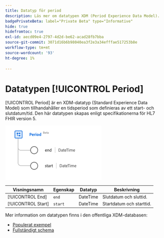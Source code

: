 ```yaml
---
title: Datatyp för period
description: Läs mer om datatypen XDM (Period Experience Data Model).
badgePrivateBeta: label="Private Beta" type="Informative"
hide: true
hidefromtoc: true
exl-id: aecd09e4-2797-4d2d-be62-acad28fb7bba
source-git-commit: 3071d16b6b98040ea3f2e3a34efffae517253b8e
workflow-type: tm+mt
source-wordcount: '93'
ht-degree: 1%

---
```


# Datatypen [!UICONTROL Period]

[!UICONTROL Period] är en XDM-datatyp (Standard Experience Data Model) som tillhandahåller en tidsperiod som definieras av ett start- och slutdatum/tid. Den här datatypen skapas enligt specifikationerna för HL7 FHIR version 5.

![Struktur för perioddatatyp](../../../images/healthcare/data-types/period.png)

| Visningsnamn | Egenskap | Datatyp | Beskrivning |
| --- | --- | --- | --- |
| [!UICONTROL End] | `end` | DateTime | Slutdatum och sluttid. |
| [!UICONTROL Start] | `start` | DateTime | Startdatum och starttid. |

Mer information om datatypen finns i den offentliga XDM-databasen:

* [Populerat exempel](https://github.com/adobe/xdm/blob/master/extensions/industry/healthcare/fhir/datatypes/period.example.1.json)
* [Fullständigt schema](https://github.com/adobe/xdm/blob/master/extensions/industry/healthcare/fhir/datatypes/period.schema.json)
